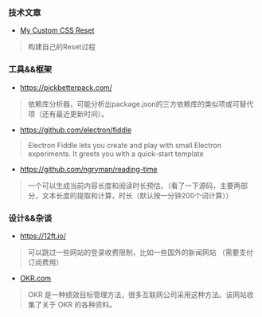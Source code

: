### 技术文章

- [My Custom CSS Reset](https://www.joshwcomeau.com/css/custom-css-reset/?utm_source=CSS-Weekly&utm_campaign=Issue-483&utm_medium=web#introduction)

> 构建自己的Reset过程

### 工具&&框架

- https://pickbetterpack.com/

> 依赖库分析器，可能分析出package.json的三方依赖库的类似项或可替代项（还有最近更新时间）。

- https://github.com/electron/fiddle

> Electron Fiddle lets you create and play with small Electron experiments. It greets you with a quick-start template

- https://github.com/ngryman/reading-time

> 一个可以生成当前内容长度和阅读时长预估。（看了一下源码，主要两部分，文本长度的提取和计算，时长（默认按一分钟200个词计算））

### 设计&&杂谈

- https://12ft.io/

> 可以跳过一些网站的登录收费限制，比如一些国外的新闻网站 （需要支付订阅费用）

- [OKR.com](https://www.okr.com/)

> OKR 是一种绩效目标管理方法，很多互联网公司采用这种方法。该网站收集了关于 OKR 的各种资料。
